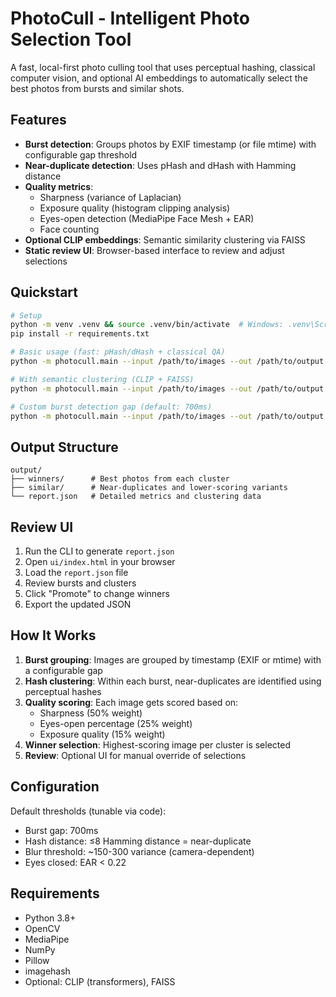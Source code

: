 # PhotoCull - Intelligent Photo Selection Tool

A fast, local-first photo culling tool that uses perceptual hashing, classical computer vision, and optional AI embeddings to automatically select the best photos from bursts and similar shots.

## Features

- **Burst detection**: Groups photos by EXIF timestamp (or file mtime) with configurable gap threshold
- **Near-duplicate detection**: Uses pHash and dHash with Hamming distance
- **Quality metrics**:
  - Sharpness (variance of Laplacian)
  - Exposure quality (histogram clipping analysis)
  - Eyes-open detection (MediaPipe Face Mesh + EAR)
  - Face counting
- **Optional CLIP embeddings**: Semantic similarity clustering via FAISS
- **Static review UI**: Browser-based interface to review and adjust selections

## Quickstart

```bash
# Setup
python -m venv .venv && source .venv/bin/activate  # Windows: .venv\Scripts\activate
pip install -r requirements.txt

# Basic usage (fast: pHash/dHash + classical QA)
python -m photocull.main --input /path/to/images --out /path/to/output

# With semantic clustering (CLIP + FAISS)
python -m photocull.main --input /path/to/images --out /path/to/output --with-embeddings

# Custom burst detection gap (default: 700ms)
python -m photocull.main --input /path/to/images --out /path/to/output --burst-gap-ms 500
```

## Output Structure

```
output/
├── winners/      # Best photos from each cluster
├── similar/      # Near-duplicates and lower-scoring variants
└── report.json   # Detailed metrics and clustering data
```

## Review UI

1. Run the CLI to generate `report.json`
2. Open `ui/index.html` in your browser
3. Load the `report.json` file
4. Review bursts and clusters
5. Click "Promote" to change winners
6. Export the updated JSON

## How It Works

1. **Burst grouping**: Images are grouped by timestamp (EXIF or mtime) with a configurable gap
2. **Hash clustering**: Within each burst, near-duplicates are identified using perceptual hashes
3. **Quality scoring**: Each image gets scored based on:
   - Sharpness (50% weight)
   - Eyes-open percentage (25% weight)  
   - Exposure quality (15% weight)
4. **Winner selection**: Highest-scoring image per cluster is selected
5. **Review**: Optional UI for manual override of selections

## Configuration

Default thresholds (tunable via code):
- Burst gap: 700ms
- Hash distance: ≤8 Hamming distance = near-duplicate
- Blur threshold: ~150-300 variance (camera-dependent)
- Eyes closed: EAR < 0.22

## Requirements

- Python 3.8+
- OpenCV
- MediaPipe
- NumPy
- Pillow
- imagehash
- Optional: CLIP (transformers), FAISS